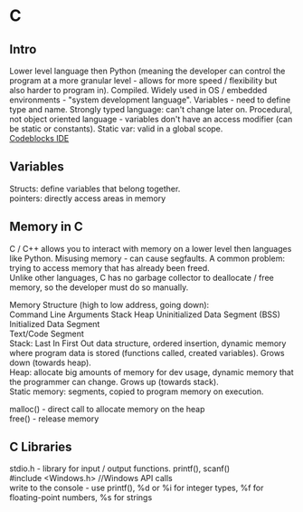 # C    
## Intro   
Lower level language then Python (meaning the developer can control the program at a more granular level - allows for more speed / flexibility but also harder to program in). Compiled. Widely used in OS / embedded environments - "system development language". Variables - need to define type and name. Strongly typed language: can't change later on. Procedural, not object oriented language - variables don't have an access modifier (can be static or constants). Static var: valid in a global scope.       
[Codeblocks IDE](https://www.codeblocks.org/)    

## Variables   
Structs: define variables that belong together.   
pointers: directly access areas in memory   


## Memory in C     
C / C++ allows you to interact with memory on a lower level then languages like Python. Misusing memory - can cause segfaults. A common problem: trying to access memory that has already been freed.    
Unlike other languages, C has no garbage collector to deallocate / free memory, so the developer must do so manually.        

Memory Structure (high to low address, going down):     
    Command Line Arguments 
    Stack 
    Heap 
    Uninitialized Data Segment (BSS)   
    Initialized Data Segment   
    Text/Code Segment   
Stack: Last In First Out data structure, ordered insertion, dynamic memory where program data is stored (functions called, created variables). Grows down (towards heap).                          
Heap: allocate big amounts of memory for dev usage, dynamic memory that the programmer can change. Grows up (towards stack).        
Static memory: segments, copied to program memory on execution.    

malloc() - direct call to allocate memory on the heap     
free() - release memory   
## C Libraries    
stdio.h - library for input / output functions. printf(), scanf()     
#include <Windows.h>      //Windows API calls     
write to the console - use printf(), %d or %i for integer types, %f for floating-point numbers, %s for strings   

    
